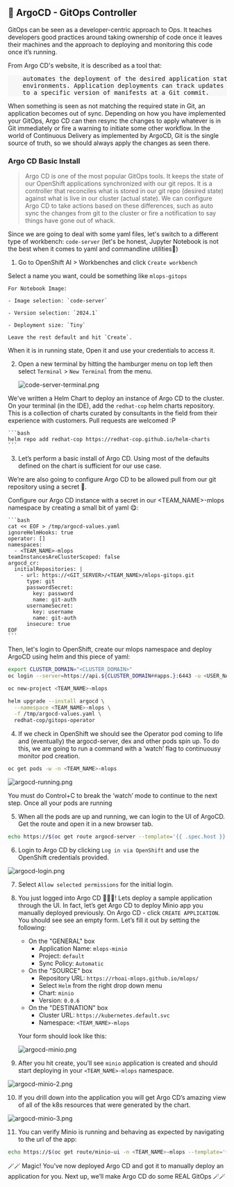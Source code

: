 ## 🐙 ArgoCD - GitOps Controller 
GitOps can be seen as a developer-centric approach to Ops. It teaches developers good practices around taking ownership of code once it leaves their machines and the approach to deploying and monitoring this code once it’s running.

From Argo CD's website, it is described as a tool that:

<div class="highlight" style="background: #f7f7f7">
<pre>
    automates the deployment of the desired application states in the specified target
    environments. Application deployments can track updates to branches, tags, or be pinned
    to a specific version of manifests at a Git commit.
</pre></div>

When something is seen as not matching the required state in Git, an application becomes out of sync. Depending on how you have implemented your GitOps, Argo CD can then resync the changes to apply whatever is in Git immediately or fire a warning to initiate some other workflow. In the world of Continuous Delivery as implemented by ArgoCD, Git is the single source of truth, so we should always apply the changes as seen there.

### Argo CD Basic Install
> Argo CD is one of the most popular GitOps tools. It keeps the state of our OpenShift applications synchronized with our git repos. It is a controller that reconciles what is stored in our git repo (desired state) against what is live in our cluster (actual state). We can configure Argo CD to take actions based on these differences, such as auto sync the changes from git to the cluster or fire a notification to say things have gone out of whack.

Since we are going to deal with some yaml files, let's switch to a different type of workbench: `code-server` (let's be honest, Jupyter Notebook is not the best when it comes to yaml and commandline utilities🥲)

1. Go to OpenShift AI > Workbenches and click `Create workbench`

  Select a name you want, could be something like `mlops-gitops` 

    For Notebook Image: 

    - Image selection: `code-server`

    - Version selection: `2024.1`

    - Deployment size: `Tiny`

    Leave the rest default and hit `Create`.
  
  When it is in running state, Open it and use your credentials to access it.

2. Open a new terminal by hitting the hamburger menu on top left then select `Terminal` > `New Terminal` from the menu.

   ![code-server-terminal.png](./images/code-server-terminal.png)

  We've written a Helm Chart to deploy an instance of Argo CD to the cluster. On your terminal (in the IDE), add the `redhat-cop` helm charts repository. This is a collection of charts curated by consultants in the field from their experience with customers. Pull requests are welcomed :P

    ```bash
    helm repo add redhat-cop https://redhat-cop.github.io/helm-charts
    ```

3. Let’s perform a basic install of Argo CD. Using most of the defaults defined on the chart is sufficient for our use case.

  We’re are also going to configure Argo CD to be allowed pull from our git repository using a secret 🔐.

  Configure our Argo CD instance with a secret in our <TEAM_NAME>-mlops namespace by creating a small bit of yaml 😋:

    ```bash
    cat << EOF > /tmp/argocd-values.yaml
    ignoreHelmHooks: true
    operator: []
    namespaces:
      - <TEAM_NAME>-mlops
    teamInstancesAreClusterScoped: false
    argocd_cr:
      initialRepositories: |
        - url: https://<GIT_SERVER>/<TEAM_NAME>/mlops-gitops.git
          type: git
          passwordSecret:
            key: password
            name: git-auth
          usernameSecret:
            key: username
            name: git-auth
          insecure: true
    EOF
    ```

  Then, let's login to OpenShift, create our mlops namespace and deploy ArgoCD using helm and this piece of yaml:

  ```bash
  export CLUSTER_DOMAIN="<CLUSTER_DOMAIN>"
  oc login --server=https://api.${CLUSTER_DOMAIN##apps.}:6443 -u <USER_NAME> -p <PASSWORD>
  ```

  ```bash
  oc new-project <TEAM_NAME>-mlops
  ```

  ```bash
  helm upgrade --install argocd \
    --namespace <TEAM_NAME>-mlops \
    -f /tmp/argocd-values.yaml \
    redhat-cop/gitops-operator
  ```

4. If we check in OpenShift we should see the Operator pod coming to life and (eventually) the argocd-server, dex and other pods spin up. To do this, we are going to run a command with a ‘watch’ flag to continuousy monitor pod creation.

  ```bash
  oc get pods -w -n <TEAM_NAME>-mlops
  ```

  ![argocd-running.png](./images/argocd-running.png)

  You must do Control+C to break the ‘watch’ mode to continue to the next step. Once all your pods are running

5. When all the pods are up and running, we can login to the UI of ArgoCD. Get the route and open it in a new browser tab.

  ```bash
  echo https://$(oc get route argocd-server --template='{{ .spec.host }}' -n <TEAM_NAME>-mlops)
  ```

6. Login to Argo CD by clicking `Log in via OpenShift` and use the OpenShift credentials provided.

  ![argocd-login.png](./images/argocd-login.png)

7. Select `Allow selected permissions` for the initial login.

8. You just logged into Argo CD 👏👏👏! Lets deploy a sample application through the UI. In fact, let’s get Argo CD to deploy Minio app you manually deployed previously. On Argo CD - click `CREATE APPLICATION`. You should see see an empty form. Let’s fill it out by setting the following:

   * On the "GENERAL" box
      * Application Name: `mlops-minio`
      * Project: `default`
      * Sync Policy: `Automatic`
   * On the "SOURCE" box
      * Repository URL: `https://rhoai-mlops.github.io/mlops/`
      * Select `Helm` from the right drop down menu
      * Chart: `minio`
      * Version: `0.0.6`
   * On the "DESTINATION" box
      * Cluster URL: `https://kubernetes.default.svc`
      * Namespace: `<TEAM_NAME>-mlops`

    Your form should look like this:

    ![argocd-minio.png](./images/argocd-minio.png)

9. After you hit create, you’ll see `minio` application is created and should start deploying in your `<TEAM_NAME>-mlops` namespace.

  ![argocd-minio-2.png](./images/argocd-minio-2.png)

10. If you drill down into the application you will get Argo CD’s amazing view of all of the k8s resources that were generated by the chart.

  ![argocd-minio-3.png](./images/argocd-minio-3.png)

11. You can verify Minio is running and behaving as expected by navigating to the url of the app:

  ```bash
  echo https://$(oc get route/minio-ui -n <TEAM_NAME>-mlops --template='{{.spec.host}}')
  ```

🪄🪄 Magic! You’ve now deployed Argo CD and got it to manually deploy an application for you. Next up, we’ll make Argo CD do some REAL GitOps 🪄🪄




